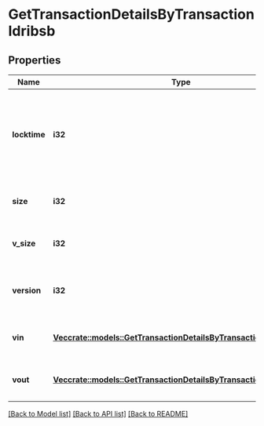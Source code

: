 # GetTransactionDetailsByTransactionIdribsb

## Properties

Name | Type | Description | Notes
------------ | ------------- | ------------- | -------------
**locktime** | **i32** | Represents the time at which a particular transaction can be added to the blockchain. | 
**size** | **i32** | Represents the total size of this transaction. | 
**v_size** | **i32** | Represents the virtual size of this transaction. | 
**version** | **i32** | Represents the transaction version number. | 
**vin** | [**Vec<crate::models::GetTransactionDetailsByTransactionIdribsbVin>**](GetTransactionDetailsByTransactionIDRIBSB_vin.md) | Represents the transaction inputs. | 
**vout** | [**Vec<crate::models::GetTransactionDetailsByTransactionIdribsbVout>**](GetTransactionDetailsByTransactionIDRIBSB_vout.md) | Represents the transaction outputs. | 

[[Back to Model list]](../README.md#documentation-for-models) [[Back to API list]](../README.md#documentation-for-api-endpoints) [[Back to README]](../README.md)


